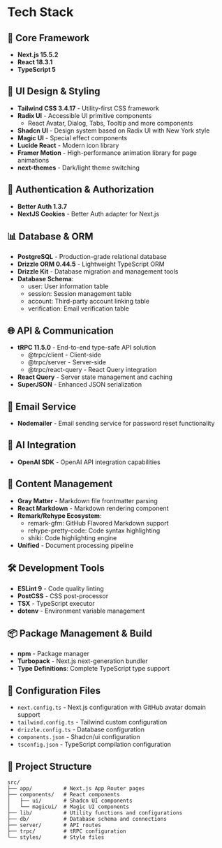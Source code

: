 # Tech Stack

## 🎯 Core Framework
- **Next.js 15.5.2**
- **React 18.3.1**
- **TypeScript 5**

## 🎨 UI Design & Styling
- **Tailwind CSS 3.4.17** - Utility-first CSS framework
- **Radix UI** - Accessible UI primitive components
  - React Avatar, Dialog, Tabs, Tooltip and more components
- **Shadcn UI** - Design system based on Radix UI with New York style
- **Magic UI** - Special effect components
- **Lucide React** - Modern icon library
- **Framer Motion** - High-performance animation library for page animations
- **next-themes** - Dark/light theme switching

## 🔐 Authentication & Authorization
- **Better Auth 1.3.7**
- **NextJS Cookies** - Better Auth adapter for Next.js

## 📊 Database & ORM
- **PostgreSQL** - Production-grade relational database
- **Drizzle ORM 0.44.5** - Lightweight TypeScript ORM
- **Drizzle Kit** - Database migration and management tools
- **Database Schema**:
  - user: User information table
  - session: Session management table
  - account: Third-party account linking table
  - verification: Email verification table

## 🌐 API & Communication
- **tRPC 11.5.0** - End-to-end type-safe API solution
  - @trpc/client - Client-side
  - @trpc/server - Server-side
  - @trpc/react-query - React Query integration
- **React Query** - Server state management and caching
- **SuperJSON** - Enhanced JSON serialization

## 📧 Email Service
- **Nodemailer** - Email sending service for password reset functionality

## 🤖 AI Integration
- **OpenAI SDK** - OpenAI API integration capabilities

## 📝 Content Management
- **Gray Matter** - Markdown file frontmatter parsing
- **React Markdown** - Markdown rendering component
- **Remark/Rehype Ecosystem**:
  - remark-gfm: GitHub Flavored Markdown support
  - rehype-pretty-code: Code syntax highlighting
  - shiki: Code highlighting engine
- **Unified** - Document processing pipeline

## 🛠️ Development Tools
- **ESLint 9** - Code quality linting
- **PostCSS** - CSS post-processor
- **TSX** - TypeScript executor
- **dotenv** - Environment variable management

## 📦 Package Management & Build
- **npm** - Package manager
- **Turbopack** - Next.js next-generation bundler
- **Type Definitions**: Complete TypeScript type support

## 🔧 Configuration Files
- `next.config.ts` - Next.js configuration with GitHub avatar domain support
- `tailwind.config.ts` - Tailwind custom configuration
- `drizzle.config.ts` - Database configuration
- `components.json` - Shadcn/ui configuration
- `tsconfig.json` - TypeScript compilation configuration

## 📂 Project Structure
```
src/
├── app/          # Next.js App Router pages
├── components/   # React components
│   ├── ui/       # Shadcn UI components
│   └── magicui/  # Magic UI components
├── lib/          # Utility functions and configurations
├── db/           # Database schema and connections
├── server/       # API routes
├── trpc/         # tRPC configuration
└── styles/       # Style files
```